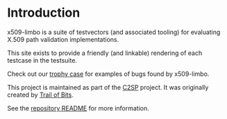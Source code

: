 # Introduction

x509-limbo is a suite of testvectors (and associated tooling) for evaluating
X.509 path validation implementations.

This site exists to provide a friendly (and linkable) rendering of
each testcase in the testsuite.

Check out our [trophy case](trophy-case.md) for examples of bugs found by
x509-limbo.

This project is maintained as part of the [C2SP] project. It was
originally created by [Trail of Bits].

See the [repository README] for more information.

[repository README]: https://github.com/C2SP/x509-limbo

[C2SP]: https://c2sp.org/

[Trail of Bits]: https://www.trailofbits.com/
